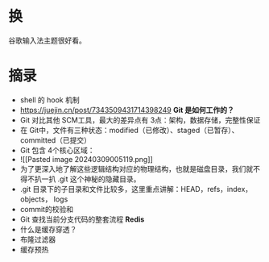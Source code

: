 # 换
谷歌输入法主题很好看。
# 摘录
- shell 的 hook 机制
- https://juejin.cn/post/7343509431714398249
**Git 是如何工作的？**
- Git 对比其他 SCM工具，最大的差异点有 3点：架构，数据存储，完整性保证
- 在 Git中，文件有三种状态：modified（已修改）、staged（已暂存）、committed（已提交）
- Git 包含 4个核心区域：
- ![[Pasted image 20240309005119.png]]
- 为了更深入地了解这些逻辑结构对应的物理结构，也就是磁盘目录，我们就不得不扒一扒 .git 这个神秘的隐藏目录。
- .git 目录下的子目录和文件比较多，这里重点讲解：HEAD，refs，index，objects， logs
- commit的校验和
- Git 查找当前分支代码的整套流程
**Redis**
- 什么是缓存穿透？
- 布隆过滤器
- 缓存预热

